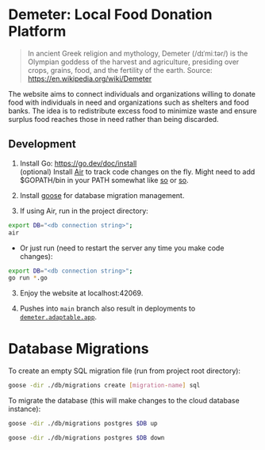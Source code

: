 # Demeter: Local Food Donation Platform

>In ancient Greek religion and mythology, Demeter (/dɪˈmiːtər/) is the Olympian goddess of the harvest and agriculture, presiding over crops, grains, food, and the fertility of the earth.
>Source: https://en.wikipedia.org/wiki/Demeter

The website aims to connect individuals and organizations willing to donate food with individuals in need and organizations such as shelters and food banks. The idea is to redistribute excess food to minimize waste and ensure surplus food reaches those in need rather than being discarded.

## Development

1. Install Go: https://go.dev/doc/install  
  (optional) Install [Air](https://github.com/cosmtrek/air?tab=readme-ov-file#installation) to track code changes on the fly. Might need to add $GOPATH/bin in your PATH somewhat like [so](https://stackoverflow.com/questions/70098792/go-install-do-i-need-to-manually-update-my-path) or [so](https://github.com/golang/go/issues/18583).

2. Install [goose](https://github.com/pressly/goose) for database migration management.

2. If using Air, run in the project directory:

  ```bash
  export DB="<db connection string>"; 
  air
  ```

  - Or just run (need to restart the server any time you make code changes):

  ```bash
  export DB="<db connection string>"; 
  go run *.go
  ```

3. Enjoy the website at localhost:42069. 

4. Pushes into `main` branch also result in deployments to [`demeter.adaptable.app`](https://demeter.adaptable.app/).

# Database Migrations

To create an empty SQL migration file (run from project root directory):

```bash
goose -dir ./db/migrations create [migration-name] sql
```

To migrate the database (this will make changes to the cloud database instance):

```bash
goose -dir ./db/migrations postgres $DB up

goose -dir ./db/migrations postgres $DB down
```
